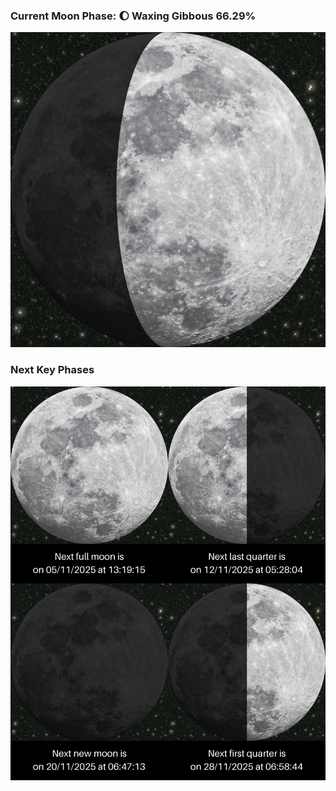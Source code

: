 ### Current Moon Phase: 🌔 Waxing Gibbous 66.29%
![Moon Phase](moonphase.png)
### Next Key Phases
![Gallery](gallery.png)